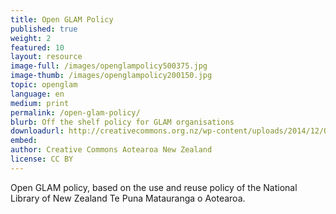 ```yaml
---
title: Open GLAM Policy
published: true
weight: 2
featured: 10 
layout: resource
image-full: /images/openglampolicy500375.jpg
image-thumb: /images/openglampolicy200150.jpg
topic: openglam
language: en
medium: print
permalink: /open-glam-policy/
blurb: Off the shelf policy for GLAM organisations
downloadurl: http://creativecommons.org.nz/wp-content/uploads/2014/12/OpenGLAMPolicyTemplate1.odt
embed:
author: Creative Commons Aotearoa New Zealand
license: CC BY 
---
```


Open GLAM policy, based on the use and reuse policy of the National Library of New Zealand Te Puna Matauranga o Aotearoa. 
